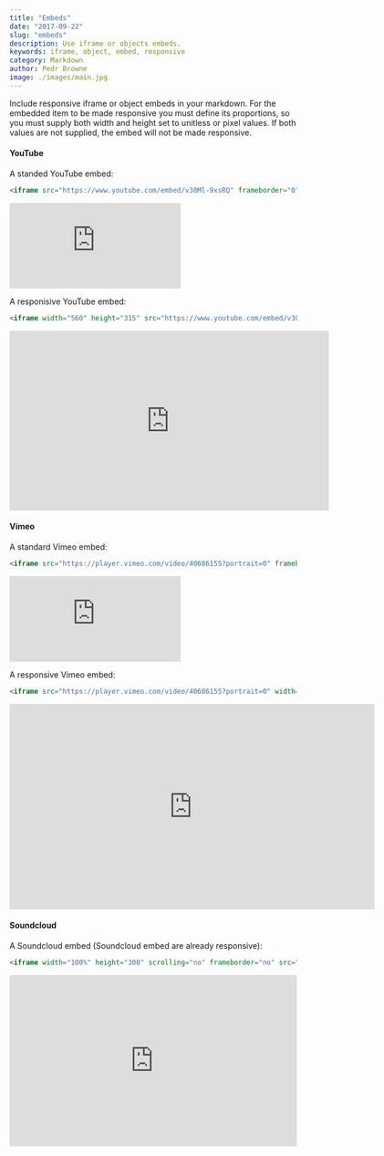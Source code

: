 ```yaml
---
title: "Embeds"
date: "2017-09-22"
slug: "embeds"
description: Use iframe or objects embeds.
keywords: iframe, object, embed, responsive
category: Markdown
author: Pedr Browne
image: ./images/main.jpg
---
```


Include responsive iframe or object embeds in your markdown. For the embedded
item to be made responsive you must define its proportions, so you must supply
both width and height set to unitless or pixel values. If both values are not
supplied, the embed will not be made responsive.

#### YouTube

A standed YouTube embed:

```markdown
<iframe src="https://www.youtube.com/embed/v30Ml-9xsRQ" frameborder="0" allowfullscreen></iframe>
```

<iframe src="https://www.youtube.com/embed/v30Ml-9xsRQ" frameborder="0"
allowfullscreen></iframe>

A responisive YouTube embed:

```markdown
<iframe width="560" height="315" src="https://www.youtube.com/embed/v30Ml-9xsRQ" frameborder="0" allowfullscreen></iframe>
```

<iframe width="560" height="315" src="https://www.youtube.com/embed/v30Ml-9xsRQ" frameborder="0" allowfullscreen></iframe>

#### Vimeo

A standard Vimeo embed:

```markdown
<iframe src="https://player.vimeo.com/video/40686155?portrait=0" frameborder="0" webkitallowfullscreen mozallowfullscreen allowfullscreen></iframe>
```

<iframe src="https://player.vimeo.com/video/40686155?portrait=0" frameborder="0" webkitallowfullscreen mozallowfullscreen allowfullscreen></iframe>

A responsive Vimeo embed:

```markdown
<iframe src="https://player.vimeo.com/video/40686155?portrait=0" width="640" height="360" frameborder="0" webkitallowfullscreen mozallowfullscreen allowfullscreen></iframe>
```

<iframe src="https://player.vimeo.com/video/40686155?portrait=0" width="640" height="360" frameborder="0" webkitallowfullscreen mozallowfullscreen allowfullscreen></iframe>

#### Soundcloud

A Soundcloud embed (Soundcloud embed are already responsive):

```markdown
<iframe width="100%" height="300" scrolling="no" frameborder="no" src="https://w.soundcloud.com/player/?url=https%3A//api.soundcloud.com/tracks/188212367&amp;color=%23ff5500&amp;auto_play=false&amp;hide_related=false&amp;show_comments=true&amp;show_user=true&amp;show_reposts=false&amp;show_teaser=true&amp;visual=true"></iframe>
```

<iframe width="100%" height="300" scrolling="no" frameborder="no" src="https://w.soundcloud.com/player/?url=https%3A//api.soundcloud.com/tracks/188212367&amp;color=%23ff5500&amp;auto_play=false&amp;hide_related=false&amp;show_comments=true&amp;show_user=true&amp;show_reposts=false&amp;show_teaser=true&amp;visual=true"></iframe>

